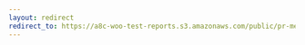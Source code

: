 ```yaml
---
layout: redirect
redirect_to: https://a8c-woo-test-reports.s3.amazonaws.com/public/pr-merge/43798/e2e/index.html
---
```

